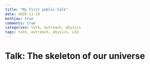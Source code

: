 ```yaml
---
title: "My first public talk"
date: 2020-11-19
mathjax: true
comments: true
categories: talk, outreach, physics
tags: talk, outreach, physics, LSS
---
```


# Talk: The skeleton of our universe